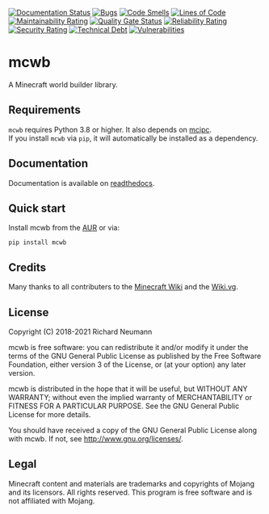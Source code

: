 [![Documentation Status](https://readthedocs.org/projects/mcwb/badge/?version=latest)](https://mcwb.readthedocs.io/en/latest/?badge=latest)
[![Bugs](https://sonarqube.richard-neumann.de/api/project_badges/measure?project=mcwb&metric=bugs)](https://sonarqube.richard-neumann.de/dashboard?id=mcwb)
[![Code Smells](https://sonarqube.richard-neumann.de/api/project_badges/measure?project=mcwb&metric=code_smells)](https://sonarqube.richard-neumann.de/dashboard?id=mcwb)
[![Lines of Code](https://sonarqube.richard-neumann.de/api/project_badges/measure?project=mcwb&metric=ncloc)](https://sonarqube.richard-neumann.de/dashboard?id=mcwb)
[![Maintainability Rating](https://sonarqube.richard-neumann.de/api/project_badges/measure?project=mcwb&metric=sqale_rating)](https://sonarqube.richard-neumann.de/dashboard?id=mcwb)
[![Quality Gate Status](https://sonarqube.richard-neumann.de/api/project_badges/measure?project=mcwb&metric=alert_status)](https://sonarqube.richard-neumann.de/dashboard?id=mcwb)
[![Reliability Rating](https://sonarqube.richard-neumann.de/api/project_badges/measure?project=mcwb&metric=reliability_rating)](https://sonarqube.richard-neumann.de/dashboard?id=mcwb)
[![Security Rating](https://sonarqube.richard-neumann.de/api/project_badges/measure?project=mcwb&metric=security_rating)](https://sonarqube.richard-neumann.de/dashboard?id=mcwb)
[![Technical Debt](https://sonarqube.richard-neumann.de/api/project_badges/measure?project=mcwb&metric=sqale_index)](https://sonarqube.richard-neumann.de/dashboard?id=mcwb)
[![Vulnerabilities](https://sonarqube.richard-neumann.de/api/project_badges/measure?project=mcwb&metric=vulnerabilities)](https://sonarqube.richard-neumann.de/dashboard?id=mcwb)

# mcwb
A Minecraft world builder library.

## Requirements
`mcwb` requires Python 3.8 or higher. It also depends on [mcipc](https://github.com/conqp/mcipc).  
If you install `mcwb` via `pip`, it will automatically be installed as a dependency.

## Documentation
Documentation is available on [readthedocs](https://mcwb.readthedocs.io/en/latest).

## Quick start

Install mcwb from the [AUR](https://aur.archlinux.org/packages/python-mcwb/) or via:

    pip install mcwb

## Credits
Many thanks to all contributers to the [Minecraft Wiki](https://minecraft.gamepedia.com/) and the [Wiki.vg](https://wiki.vg/Main_Page).

## License
Copyright (C) 2018-2021 Richard Neumann <mail at richard dash neumann period de>

mcwb is free software: you can redistribute it and/or modify
it under the terms of the GNU General Public License as published by
the Free Software Foundation, either version 3 of the License, or
(at your option) any later version.

mcwb is distributed in the hope that it will be useful,
but WITHOUT ANY WARRANTY; without even the implied warranty of
MERCHANTABILITY or FITNESS FOR A PARTICULAR PURPOSE.  See the
GNU General Public License for more details.

You should have received a copy of the GNU General Public License
along with mcwb.  If not, see <http://www.gnu.org/licenses/>.

## Legal
Minecraft content and materials are trademarks and copyrights of
Mojang and its licensors. All rights reserved.
This program is free software and is not affiliated with Mojang.
